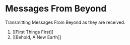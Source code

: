 # Messages From Beyond

Transmitting Messages From Beyond as they are received. 

1. [[First Things First]]   
2. [[Behold, A New Earth]]   
